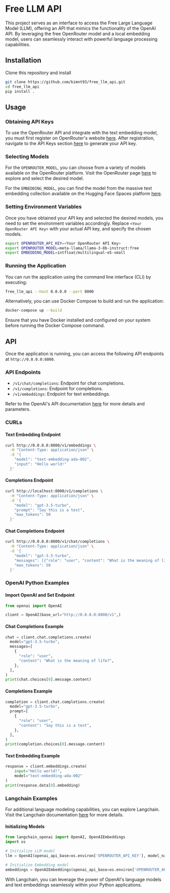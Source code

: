 # Free LLM API

This project serves as an interface to access the Free Large Language Model (LLM), offering an API that mimics the functionality of the OpenAI API. By leveraging the free OpenRouter model and a local embedding model, users can seamlessly interact with powerful language processing capabilities.

## Installation
Clone this repository and install
```bash
git clone https://github.com/kimnt93/free_llm_api.git
cd free_llm_api
pip install .
```

## Usage

### Obtaining API Keys
To use the OpenRouter API and integrate with the text embedding model, you must first register on OpenRouter's website [here](https://openrouter.ai/). After registration, navigate to the API Keys section [here](https://openrouter.ai/keys) to generate your API key.

### Selecting Models
For the `OPENROUTER_MODEL`, you can choose from a variety of models available on the OpenRouter platform. Visit the OpenRouter page [here](https://openrouter.ai/docs#models) to explore and select the desired model.

For the `EMBEDDING_MODEL`, you can find the model from the massive text embedding collection available on the Hugging Face Spaces platform [here](https://huggingface.co/spaces/mteb/leaderboard).

### Setting Environment Variables
Once you have obtained your API key and selected the desired models, you need to set the environment variables accordingly. Replace `<Your OpenRouter API Key>` with your actual API key, and specify the chosen models.

```bash
export OPENROUTER_API_KEY=<Your OpenRouter API Key>
export OPENROUTER_MODEL=meta-llama/llama-3-8b-instruct:free
export EMBEDDING_MODEL=intfloat/multilingual-e5-small
```

### Running the Application

You can run the application using the command line interface (CLI) by executing:

```bash
free_llm_api --host 0.0.0.0 --port 8000
```

Alternatively, you can use Docker Compose to build and run the application:

```bash
docker-compose up --build
```

Ensure that you have Docker installed and configured on your system before running the Docker Compose command.

## API

Once the application is running, you can access the following API endpoints at `http://0.0.0.0:8000`.

### API Endpoints

- `/v1/chat/completions`: Endpoint for chat completions.
- `/v1/completions`: Endpoint for completions.
- `/v1/embeddings`: Endpoint for text embeddings.

Refer to the OpenAI's API documentation [here](https://platform.openai.com/docs/api-reference/introduction) for more details and parameters.

### CURLs

#### Text Embedding Endpoint
```bash
curl http://0.0.0.0:8000/v1/embeddings \
  -H "Content-Type: application/json" \
  -d '{
    "model": "text-embedding-ada-002",
    "input": "Hello world!"
  }'
```

#### Completions Endpoint
```bash
curl http://localhost:8000/v1/completions \
  -H "Content-Type: application/json" \
  -d '{
    "model": "gpt-3.5-turbo",
    "prompt": "Say this is a test",
    "max_tokens": 50
  }'
```

#### Chat Completions Endpoint
```bash
curl http://0.0.0.0:8000/v1/chat/completions \
  -H "Content-Type: application/json" \
  -d '{
    "model": "gpt-3.5-turbo",
    "messages": [{"role": "user", "content": "What is the meaning of life?"}],
    "max_tokens": 50
  }'
```

### OpenAI Python Examples

#### Import OpenAI and Set Endpoint
```python
from openai import OpenAI

client = OpenAI(base_url="http://0.0.0.0:8000/v1",)
```

#### Chat Completions Example
```python
chat = client.chat.completions.create(
  model="gpt-3.5-turbo",
  messages=[
    {
      "role": "user",
      "content": "What is the meaning of life?",
    },
  ],
)
print(chat.choices[0].message.content)
```

#### Completions Example
```python
completion = client.chat.completions.create(
  model="gpt-3.5-turbo",
  prompt=[
    {
      "role": "user",
      "content": "Say this is a test",
    },
  ],
)
print(completion.choices[0].message.content)
```

#### Text Embedding Example
```python
response = client.embeddings.create(
    input="Hello world!",
    model="text-embedding-ada-002"
)
print(response.data[0].embedding)
```

### Langchain Examples

For additional language modeling capabilities, you can explore Langchain. Visit the Langchain documentation [here](https://python.langchain.com/) for more details.

#### Initializing Models

```python
from langchain_openai import OpenAI, OpenAIEmbeddings
import os

# Initialize LLM model
llm = OpenAI(openai_api_base=os.environ['OPENROUTER_API_KEY'], model_name=os.environ['OPENROUTER_MODEL'])

# Initialize Embedding model
embeddings = OpenAIEmbeddings(openai_api_base=os.environ['OPENROUTER_API_KEY'], model="text-embedding-ada-002")
```

With Langchain, you can leverage the power of OpenAI's language models and text embeddings seamlessly within your Python applications.